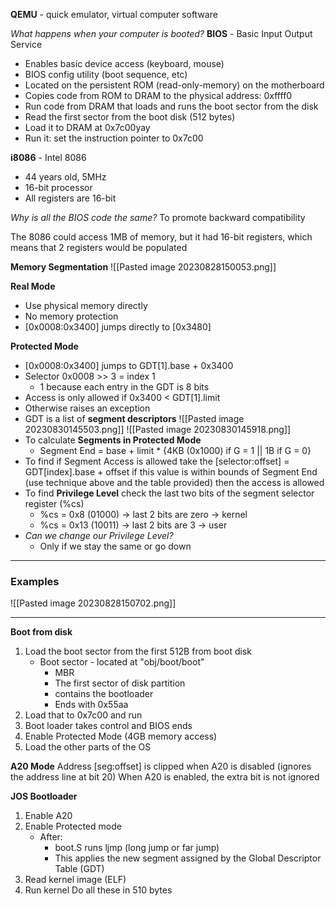 **QEMU** - quick emulator, virtual computer software

*What happens when your computer is booted?*
**BIOS** - Basic Input Output Service
* Enables basic device access (keyboard, mouse)
* BIOS config utility (boot sequence, etc)
* Located on the persistent ROM (read-only-memory) on the motherboard
* Copies code from ROM to DRAM to the physical address: 0xffff0
* Run code from DRAM that loads and runs the boot sector from the disk
* Read the first sector from the boot disk (512 bytes)
* Load it to DRAM at 0x7c00yay 
* Run it: set the instruction pointer to 0x7c00

**i8086** - Intel 8086
* 44 years old, 5MHz
* 16-bit processor
* All registers are 16-bit

*Why is all the BIOS code the same?*
To promote backward compatibility

The 8086 could access 1MB of memory, but it had 16-bit registers, which means that 2 registers would be populated

**Memory Segmentation**
![[Pasted image 20230828150053.png]]

**Real Mode**
- Use physical memory directly
- No memory protection
- \[0x0008:0x3400] jumps directly to \[0x3480]

**Protected Mode**
* \[0x0008:0x3400] jumps to GDT\[1].base + 0x3400
* Selector 0x0008 >> 3 = index 1
	* 1 because each entry in the GDT is 8 bits
* Access is only allowed if 0x3400 < GDT\[1].limit
* Otherwise raises an exception
* GDT is a list of **segment descriptors**
![[Pasted image 20230830145503.png]]
![[Pasted image 20230830145918.png]]
* To calculate **Segments in Protected Mode**
	* Segment End = base + limit * {4KB (0x1000) if G = 1 || 1B if G = 0}
* To find if Segment Access is allowed take the \[selector:offset] = GDT\[index].base + offset if this value is within bounds of Segment End (use technique above and the table provided) then the access is allowed
* To find **Privilege Level** check the last two bits of the segment selector register (%cs)
	* %cs = 0x8 (01000) -> last 2 bits are zero -> kernel
	* %cs = 0x13 (10011) -> last 2 bits are 3 -> user
* *Can we change our Privilege Level?*
	* Only if we stay the same or go down
---
### Examples
![[Pasted image 20230828150702.png]]

---
**Boot from disk**
1. Load the boot sector from the first 512B from boot disk
	* Boot sector - located at "obj/boot/boot"
		* MBR
		* The first sector of disk partition
		* contains the bootloader
		* Ends with 0x55aa
2. Load that to 0x7c00 and run
3. Boot loader takes control and BIOS ends
4. Enable Protected Mode (4GB memory access)
5. Load the other parts of the OS

**A20 Mode**
Address \[seg:offset] is clipped when A20 is disabled (ignores the address line at bit 20)
When A20 is enabled, the extra bit is not ignored

**JOS Bootloader**
1. Enable A20
2. Enable Protected mode
	- After:
		- boot.S runs ljmp (long jump or far jump) 
		- This applies the new segment assigned by the Global Descriptor Table (GDT)
3. Read kernel image (ELF)
4. Run kernel
Do all these in 510 bytes

